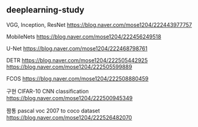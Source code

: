 deeplearning-study
-------------------------

VGG, Inception, ResNet
<https://blog.naver.com/mose1204/222443977757>

MobileNets
<https://blog.naver.com/mose1204/222456249518>

U-Net
<https://blog.naver.com/mose1204/222468798761>

DETR
<https://blog.naver.com/mose1204/222505442925>
<https://blog.naver.com/mose1204/222505599889>

FCOS
<https://blog.naver.com/mose1204/222508880459>





구현
CIFAR-10 CNN classification
https://blog.naver.com/mose1204/222500945349



짬통
pascal voc 2007 to coco dataset
https://blog.naver.com/mose1204/222526482070
